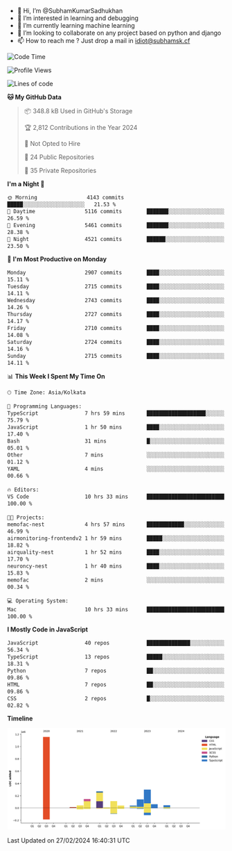 - 👋 Hi, I’m @SubhamKumarSadhukhan
- 👀 I’m interested in learning and debugging
- 🌱 I’m currently learning machine learning
- 💞️ I’m looking to collaborate on any project based on python and django
- 📫 How to reach me ?
      Just drop a mail in idiot@subhamsk.cf

<!---
SubhamKumarSadhukhan/SubhamKumarSadhukhan is a ✨ special ✨ repository because its `README.md` (this file) appears on your GitHub profile.
You can click the Preview link to take a look at your changes.
--->


<!--START_SECTION:waka-->
![Code Time](http://img.shields.io/badge/Code%20Time-1%2C961%20hrs%2058%20mins-blue)

![Profile Views](http://img.shields.io/badge/Profile%20Views-0-blue)

![Lines of code](https://img.shields.io/badge/From%20Hello%20World%20I%27ve%20Written-2.4%20million%20lines%20of%20code-blue)

**🐱 My GitHub Data** 

> 📦 348.8 kB Used in GitHub's Storage 
 > 
> 🏆 2,812 Contributions in the Year 2024
 > 
> 🚫 Not Opted to Hire
 > 
> 📜 24 Public Repositories 
 > 
> 🔑 35 Private Repositories 
 > 
**I'm a Night 🦉** 

```text
🌞 Morning                4143 commits        █████░░░░░░░░░░░░░░░░░░░░   21.53 % 
🌆 Daytime                5116 commits        ███████░░░░░░░░░░░░░░░░░░   26.59 % 
🌃 Evening                5461 commits        ███████░░░░░░░░░░░░░░░░░░   28.38 % 
🌙 Night                  4521 commits        ██████░░░░░░░░░░░░░░░░░░░   23.50 % 
```
📅 **I'm Most Productive on Monday** 

```text
Monday                   2907 commits        ████░░░░░░░░░░░░░░░░░░░░░   15.11 % 
Tuesday                  2715 commits        ████░░░░░░░░░░░░░░░░░░░░░   14.11 % 
Wednesday                2743 commits        ████░░░░░░░░░░░░░░░░░░░░░   14.26 % 
Thursday                 2727 commits        ████░░░░░░░░░░░░░░░░░░░░░   14.17 % 
Friday                   2710 commits        ████░░░░░░░░░░░░░░░░░░░░░   14.08 % 
Saturday                 2724 commits        ████░░░░░░░░░░░░░░░░░░░░░   14.16 % 
Sunday                   2715 commits        ████░░░░░░░░░░░░░░░░░░░░░   14.11 % 
```


📊 **This Week I Spent My Time On** 

```text
🕑︎ Time Zone: Asia/Kolkata

💬 Programming Languages: 
TypeScript               7 hrs 59 mins       ███████████████████░░░░░░   75.79 % 
JavaScript               1 hr 50 mins        ████░░░░░░░░░░░░░░░░░░░░░   17.40 % 
Bash                     31 mins             █░░░░░░░░░░░░░░░░░░░░░░░░   05.01 % 
Other                    7 mins              ░░░░░░░░░░░░░░░░░░░░░░░░░   01.12 % 
YAML                     4 mins              ░░░░░░░░░░░░░░░░░░░░░░░░░   00.66 % 

🔥 Editors: 
VS Code                  10 hrs 33 mins      █████████████████████████   100.00 % 

🐱‍💻 Projects: 
memofac-nest             4 hrs 57 mins       ████████████░░░░░░░░░░░░░   46.99 % 
airmonitoring-frontendv2 1 hr 59 mins        █████░░░░░░░░░░░░░░░░░░░░   18.82 % 
airquality-nest          1 hr 52 mins        ████░░░░░░░░░░░░░░░░░░░░░   17.70 % 
neuroncy-nest            1 hr 40 mins        ████░░░░░░░░░░░░░░░░░░░░░   15.83 % 
memofac                  2 mins              ░░░░░░░░░░░░░░░░░░░░░░░░░   00.34 % 

💻 Operating System: 
Mac                      10 hrs 33 mins      █████████████████████████   100.00 % 
```

**I Mostly Code in JavaScript** 

```text
JavaScript               40 repos            ██████████████░░░░░░░░░░░   56.34 % 
TypeScript               13 repos            █████░░░░░░░░░░░░░░░░░░░░   18.31 % 
Python                   7 repos             ██░░░░░░░░░░░░░░░░░░░░░░░   09.86 % 
HTML                     7 repos             ██░░░░░░░░░░░░░░░░░░░░░░░   09.86 % 
CSS                      2 repos             █░░░░░░░░░░░░░░░░░░░░░░░░   02.82 % 
```



**Timeline**

![Lines of Code chart](https://raw.githubusercontent.com/SubhamKumarSadhukhan/SubhamKumarSadhukhan/main/assets/bar_graph.png)


 Last Updated on 27/02/2024 16:40:31 UTC
<!--END_SECTION:waka-->
